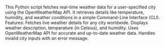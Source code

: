 This Python script fetches real-time weather data for a user-specified city using the OpenWeatherMap API. It retrieves details like temperature, humidity, and weather conditions in a simple Command-Line Interface (CLI).
Features:
Fetches live weather details for any city worldwide.
Displays weather description, temperature (in Celsius), and humidity.
Uses OpenWeatherMap API for accurate and up-to-date weather data.
Handles invalid city inputs with an error message.
